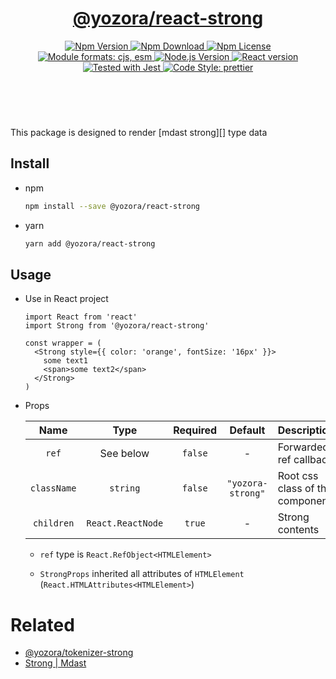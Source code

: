 <header>
  <h1 align="center">
    <a href="https://github.com/guanghechen/yozora-react/tree/master/packages/code#readme">@yozora/react-strong</a>
  </h1>
  <div align="center">
    <a href="https://www.npmjs.com/package/@yozora/react-strong">
      <img
        alt="Npm Version"
        src="https://img.shields.io/npm/v/@yozora/react-strong.svg"
      />
    </a>
    <a href="https://www.npmjs.com/package/@yozora/react-strong">
      <img
        alt="Npm Download"
        src="https://img.shields.io/npm/dm/@yozora/react-strong.svg"
      />
    </a>
    <a href="https://www.npmjs.com/package/@yozora/react-strong">
      <img
        alt="Npm License"
        src="https://img.shields.io/npm/l/@yozora/react-strong.svg"
      />
    </a>
    <a href="#install">
      <img
        alt="Module formats: cjs, esm"
        src="https://img.shields.io/badge/module_formats-cjs%2C%20esm-green.svg"
      />
    </a>
    <a href="https://github.com/nodejs/node">
      <img
        alt="Node.js Version"
        src="https://img.shields.io/node/v/@yozora/react-strong"
      />
    </a>
    <a href="https://github.com/facebook/react">
      <img
        alt="React version"
        src="https://img.shields.io/npm/dependency-version/@yozora/react-strong/peer/react"
      />
    </a>
    <a href="https://github.com/facebook/jest">
      <img
        alt="Tested with Jest"
        src="https://img.shields.io/badge/tested_with-jest-9c465e.svg"
      />
    </a>
    <a href="https://github.com/prettier/prettier">
      <img
        alt="Code Style: prettier"
        src="https://img.shields.io/badge/code_style-prettier-ff69b4.svg?style=flat-square"
      />
    </a>
  </div>
</header>
<br/>

This package is designed to render [mdast strong][] type data


## Install

* npm

  ```bash
  npm install --save @yozora/react-strong
  ```

* yarn

  ```bash
  yarn add @yozora/react-strong
  ```

## Usage

* Use in React project

  ```tsx
  import React from 'react'
  import Strong from '@yozora/react-strong'

  const wrapper = (
    <Strong style={{ color: 'orange', fontSize: '16px' }}>
      some text1
      <span>some text2</span>
    </Strong>
  )
  ```

* Props

  Name        | Type              | Required  | Default           | Description
  :----------:|:-----------------:|:---------:|:-----------------:|:-------------
  `ref`       | See below         | `false`   | -                 | Forwarded ref callback
  `className` | `string`          | `false`   | `"yozora-strong"` | Root css class of the component
  `children`  | `React.ReactNode` | `true`    | -                 | Strong contents


  - `ref` type is `React.RefObject<HTMLElement>`

  - `StrongProps` inherited all attributes of
    `HTMLElement` (`React.HTMLAttributes<HTMLElement>`)

# Related

* [@yozora/tokenizer-strong][]
* [Strong | Mdast][mdast]



[mdast]: https://github.com/syntax-tree/mdast#strong
[@yozora/tokenizer-strong]: https://www.npmjs.com/package/@yozora/tokenizer-strong
